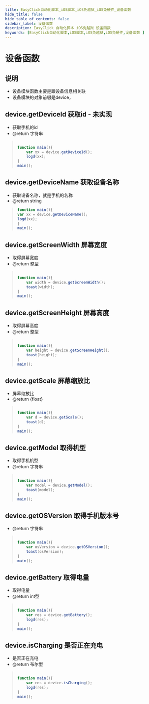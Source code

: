 ```yaml
---
title: EasyClick自动化脚本_iOS脚本_iOS免越狱_iOS免硬件_设备函数
hide_title: false
hide_table_of_contents: false
sidebar_label: 设备函数
description: EasyClick 自动化脚本 iOS免越狱 设备函数
keywords: [EasyClick自动化脚本,iOS脚本,iOS免越狱,iOS免硬件,设备函数 ]
---
```


# 设备函数

## 说明
- 设备模块函数主要是跟设备信息相关联
- 设备模块的对象前缀是device，




##  device.getDeviceId 获取id - 未实现
* 获取手机的id
* @return 字符串


> ```javascript
>     
> function main(){
>     var xx = device.getDeviceId();
>     logd(xx);
> }
> main();
> ```




##  device.getDeviceName 获取设备名称

*  获取设备名称，就是手机的名称
*  @return string


> ```javascript
> function main(){
> var xx = device.getDeviceName();
> logd(xx);
> }
> main();
> ```










##  device.getScreenWidth 屏幕宽度

* 取得屏幕宽度
* @return 整型


> ```javascript
>     
> function main(){
>     var width = device.getScreenWidth();
>     toast(width);
> }
> main();
> ```



##  device.getScreenHeight 屏幕高度
* 取得屏幕高度
* @return 整型


> ```javascript
>     
> function main(){
>     var height = device.getScreenHeight();
>     toast(height);
> }
> main();
> ```

##  device.getScale 屏幕缩放比
* 屏幕缩放比
* @return {float}


> ```javascript
>     
> function main(){
>     var d = device.getScale();
>     toast(d);
> }
> main();
> ```



##  device.getModel 取得机型
* 取得手机机型
* @return 字符串



> ```javascript
>     
> function main(){
>     var model = device.getModel();
>     toast(model);
> }
> main();
> ```







##  device.getOSVersion 取得手机版本号
* @return 字符串
> ```javascript
>     
> function main(){
>     var osVersion = device.getOSVersion();
>     toast(osVersion);
> }
> main();
> ```


## device.getBattery 取得电量
* 取得电量
* @return int型

> ```javascript
>     
> function main(){
>     var res = device.getBattery();
>     logd(res);
> }
> main();
> ```



## device.isCharging 是否正在充电
* 是否正在充电
* @return 布尔型

> ```javascript
>     
> function main(){
>     var res = device.isCharging();
>     logd(res);
> }
> main();
> ```


